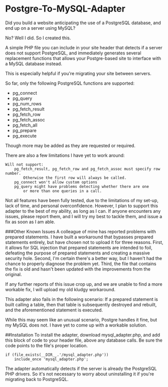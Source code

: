 # Postgre-To-MySQL-Adapter

Did you build a website anticipating the use of a PostgreSQL database, and end up on a server using MySQL?

No? Well I did. So I created this. 

A simple PHP file you can include in your site header that detects if a server does not support PostgreSQL, and immediately generates several replacement functions that allows your Postgre-based site to interface with a MySQL database instead.

This is especially helpful if you're migrating your site between servers.

So far, only the following PostgreSQL functions are supported:
* pg_connect
* pg_query
* pg_num_rows
* pg_fetch_result
* pg_fetch_row
* pg_fetch_assoc
* pg_fetch_all
* pg_prepare
* pg_execute

Though more may be added as they are requested or required.

There are also a few limitations I have yet to work around:
```
Will not support:
	pg_fetch_result, pg_fetch_row and pg_fetch_assoc must specify row number.
		Otherwise the first row will always be called.
	pg_connect won't allow custom options
	pg_query might have problems detecting whether there are one 
		or more than one queries in a call. 
```

Not all features have been fully tested, due to the limitations of my set-up, lack of time, and personal overconfidence. However, I plan to support this adapter to the best of my ability, as long as I can. If anyone encounters any issues, please report them, and I will try my best to tackle them, and issue a fix as soon as I am able.

###Other Known Issues
A colleague of mine has reported problems with prepared statements. I have built a workaround that bypasses prepared statements entirely, but have chosen not to upload it for three reasons. First, it allows for SQL injection that prepared statements are intended to foil, defeating the purpose of prepared statements and creating a massive security hole. Second, I'm certain there's a better way, but I haven't had the chance to properly diagnose the problem yet. Third, the file that contains the fix is old and hasn't been updated with the improvements from the original. 

If any further reports of this issue crop up, and we are unable to find a more workable fix, I will upload my old kludgy workaround.

This adapter also fails in the following scenario: If a prepared statement is built calling a table, then that table is subsequently destroyed and rebuilt, and the aforementioned statement is executed.

While this may seem like an unusual scenario, Postgre handles it fine, but my MySQL does not. I have yet to come up with a workable solution.

##Installation
To install the adapter, download mysql_adapter.php, and add this block of code to your header file, above any database calls. Be sure the code points to the file's proper location.

```
if (file_exists(__DIR__.'/mysql_adapter.php'))
	include_once 'mysql_adapter.php';
```

The adapter automatically detects if the server is already the PostgreSQL PHP drivers. So it's not necessary to worry about uninstalling it if you're migrating back to PostgreSQL.
